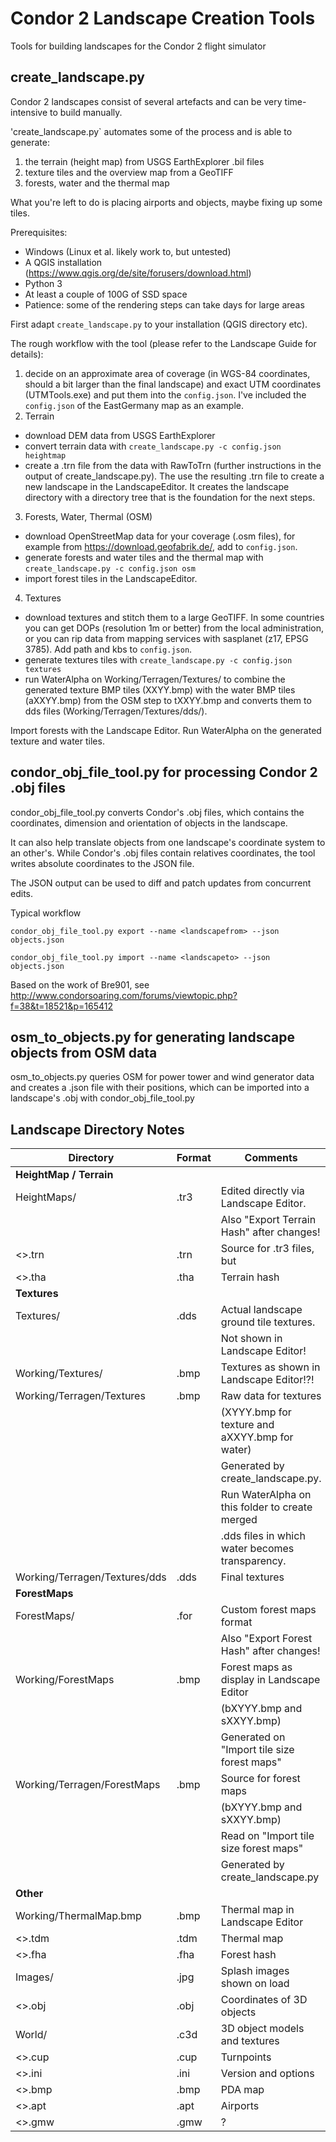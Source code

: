 # Condor 2 Landscape Creation Tools
Tools for building landscapes for the Condor 2 flight simulator

## create_landscape.py
 
Condor 2 landscapes consist of several artefacts and can be very time-intensive
to build manually. 
 
'create_landscape.py` automates some of the process and is able to generate:
1. the terrain (height map) from USGS EarthExplorer .bil files
2. texture tiles and the overview map from a GeoTIFF
3. forests, water and the thermal map 

What you're left to do is placing airports and objects, maybe fixing up some
tiles.

Prerequisites:
* Windows (Linux et al. likely work to, but untested)
* A QGIS installation (https://www.qgis.org/de/site/forusers/download.html)
* Python 3
* At least a couple of 100G of SSD space
* Patience: some of the rendering steps can take days for large areas

First adapt `create_landscape.py` to your installation (QGIS directory etc).

The rough workflow with the tool (please refer to the Landscape Guide for 
details):
1. decide on an approximate area of coverage (in WGS-84 coordinates, 
   should a bit larger than the final landscape) and exact UTM coordinates
   (UTMTools.exe) and put them into the `config.json`. I've included the
   `config.json` of the EastGermany map as an example.
2. Terrain 
  - download DEM data from USGS EarthExplorer
  - convert terrain data with `create_landscape.py -c config.json heightmap`
  - create a .trn file from the data with RawToTrn (further instructions
    in the output of create_landscape.py). The use the resulting .trn file
    to create a new landscape in the LandscapeEditor. It creates the landscape
    directory with a directory tree that is the foundation for the next steps.
3. Forests, Water, Thermal (OSM)
  - download OpenStreetMap data for your coverage (.osm files), for example
    from https://download.geofabrik.de/, add to `config.json`.
  - generate forests and water tiles and the thermal map with
    `create_landscape.py -c config.json osm`
  - import forest tiles in the LandscapeEditor.
4. Textures
  - download textures and stitch them to a large GeoTIFF. In some countries 
    you can get DOPs (resolution 1m or better) from the local administration,
    or you can rip data from mapping services with sasplanet (z17, EPSG 3785). 
    Add path and kbs to `config.json`.
  - generate textures tiles with `create_landscape.py -c config.json textures`
  - run WaterAlpha on Working/Terragen/Textures/ to combine the generated 
    texture BMP tiles (XXYY.bmp) with the water BMP tiles (aXXYY.bmp) from 
    the OSM step to tXXYY.bmp and converts them to dds files
    (Working/Terragen/Textures/dds/).

Import forests with the Landscape Editor. Run WaterAlpha on the generated 
texture and water tiles.

## condor_obj_file_tool.py for processing Condor 2 .obj files
condor_obj_file_tool.py converts Condor's .obj files, which contains the
coordinates, dimension and orientation of objects in the landscape. 

It can also help translate objects from one landscape's coordinate system to 
an other's. While Condor's .obj files contain relatives coordinates, the tool
writes absolute coordinates to the JSON file.

The JSON output can be used to diff and patch updates from concurrent edits.

Typical workflow

`condor_obj_file_tool.py export --name <landscapefrom> --json objects.json`

`condor_obj_file_tool.py import --name <landscapeto> --json objects.json`
 
Based on the work of Bre901, see http://www.condorsoaring.com/forums/viewtopic.php?f=38&t=18521&p=165412

## osm_to_objects.py for generating landscape objects from OSM data
osm_to_objects.py queries OSM for power tower and wind generator data and
creates a .json file with their positions, which can be imported into a 
landscape's .obj with condor_obj_file_tool.py

## Landscape Directory Notes

| Directory                     | Format | Comments                                        |
| ----------------------------- | ------ | ----------------------------------------------- |
| <b>HeightMap / Terrain</b>    |        |                                                 |
| HeightMaps/                   | .tr3   | Edited directly via Landscape Editor.           |
|                               |        | Also "Export Terrain Hash" after changes!       |
| <>.trn                        | .trn   | Source for .tr3 files, but                      |
| <>.tha                        | .tha   | Terrain hash                                    |
| <b>Textures</b>               |        |                                                 |
| Textures/                     | .dds   | Actual landscape ground tile textures.          |
|                               |        | Not shown in Landscape Editor!                  |
| Working/Textures/             | .bmp   | Textures as shown in Landscape Editor!?!        |
| Working/Terragen/Textures     | .bmp   | Raw data for textures                           |
|                               |        | (XYYY.bmp for texture and aXXYY.bmp for water)  |
|                               |        | Generated by create_landscape.py.               |
|                               |        | Run WaterAlpha on this folder to create merged  |
|                               |        | .dds files in which water becomes transparency. |
| Working/Terragen/Textures/dds | .dds   | Final textures                                  |
| <b>ForestMaps</b>             |        |                                                 |
| ForestMaps/                   | .for   | Custom forest maps format                       |
|                               |        | Also "Export Forest Hash" after changes!        |
| Working/ForestMaps            | .bmp   | Forest maps as display in Landscape Editor      |
|                               |        | (bXYYY.bmp and sXXYY.bmp)                       |
|                               |        | Generated on "Import tile size forest maps"     |
| Working/Terragen/ForestMaps   | .bmp   | Source for forest maps                          |
|                               |        | (bXYYY.bmp and sXXYY.bmp)                       |
|                               |        | Read on "Import tile size forest maps"          |
|                               |        | Generated by create_landscape.py                |
| <b>Other</b>                  |        |                                                 |
| Working/ThermalMap.bmp        | .bmp   | Thermal map in Landscape Editor                 |
| <>.tdm                        | .tdm   | Thermal map                                     |
| <>.fha                        | .fha   | Forest hash                                     |
| Images/                       | .jpg   | Splash images shown on load                     |
| <>.obj                        | .obj   | Coordinates of 3D objects                       |
| World/                        | .c3d   | 3D object models and textures                   |
| <>.cup                        | .cup   | Turnpoints                                      |
| <>.ini                        | .ini   | Version and options                             |
| <>.bmp                        | .bmp   | PDA map                                         |
| <>.apt                        | .apt   | Airports                                        |
| <>.gmw                        | .gmw   | ?                                               |

